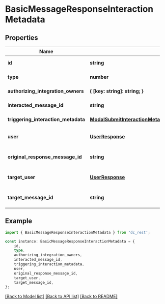 # BasicMessageResponseInteractionMetadata


## Properties

Name | Type | Description | Notes
------------ | ------------- | ------------- | -------------
**id** | **string** |  | [default to undefined]
**type** | **number** |  | [default to undefined]
**authorizing_integration_owners** | **{ [key: string]: string; }** |  | [default to undefined]
**interacted_message_id** | **string** |  | [default to undefined]
**triggering_interaction_metadata** | [**ModalSubmitInteractionMetadataResponseTriggeringInteractionMetadata**](ModalSubmitInteractionMetadataResponseTriggeringInteractionMetadata.md) |  | [default to undefined]
**user** | [**UserResponse**](UserResponse.md) |  | [optional] [default to undefined]
**original_response_message_id** | **string** |  | [optional] [default to undefined]
**target_user** | [**UserResponse**](UserResponse.md) |  | [optional] [default to undefined]
**target_message_id** | **string** |  | [optional] [default to undefined]

## Example

```typescript
import { BasicMessageResponseInteractionMetadata } from 'dc_rest';

const instance: BasicMessageResponseInteractionMetadata = {
    id,
    type,
    authorizing_integration_owners,
    interacted_message_id,
    triggering_interaction_metadata,
    user,
    original_response_message_id,
    target_user,
    target_message_id,
};
```

[[Back to Model list]](../README.md#documentation-for-models) [[Back to API list]](../README.md#documentation-for-api-endpoints) [[Back to README]](../README.md)
